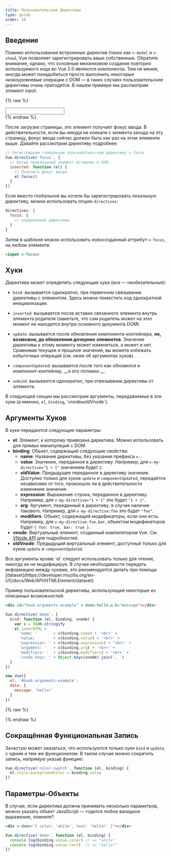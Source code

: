 ```yaml
---
title: Пользовательские Директивы
type: guide
order: 16
---
```


## Введение

Помимо использования встроенных директив (таких как `v-model` и `v-show`), Vue позволяет зарегистрировать ваши собственные. Обратите внимание, однако, что основным механизмом создания повторно используемого кода во Vue 2.0 являются компоненты. Тем не менее, иногда может понадобиться просто выполнить некоторые низкоуровневые операции с DOM — в таких случаях пользовательские директивы очень пригодятся. В нашем примере мы рассмотрим элемент input:

{% raw %}
<div id="simplest-directive-example" class="demo">
  <input v-focus>
</div>
<script>
Vue.directive('focus', {
  inserted: function (el) {
    el.focus()
  }
})
new Vue({
  el: '#simplest-directive-example'
})
</script>
{% endraw %}

После загрузке страницы, это элемент получает фокус ввода. В действительности, если вы никуда не кликали с момента захода на эту страницу, фокус ввода сейчас должен быть как раз на этом элементе выше. Давайте рассмотрим директиву подробнее:

``` js
// Регистрируем глобальную пользовательскую директиву v-focus
Vue.directive('focus', {
  // Когда привязанный элемент вставлен в DOM...
  inserted: function (el) {
    // Получить фокус ввода
    el.focus()
  }
})
```

Если вместо глобальной вы хотели бы зарегистрировать локальную директиву, можно использовать опцию `directives`:

``` js
directives: {
  focus: {
    // определение директивы
  }
}
```

Затем в шаблоне можно использовать новосозданный аттрибут `v-focus`, на любом элементе:

``` html
<input v-focus>
```

## Хуки

Директива может определять следующие хуки (все — необязательные):

- `bind`: вызывается однократно, при первичном связывании директивы с элементом. Здесь можно поместить код однократной инициализации.

- `inserted`: вызывается после вставки связанного элемента внутрь элемента родителя (заметьте, что сам родитель может на этот момент не находится внутри основного документа DOM)

- `update`: вызывается после обновления компонента-контейнера, __но, возможно, до обновления дочерних элементов__. Значение директивы к этому моменту может измениться, а может и нет. Сравнивая текущее и прошлое значения, вы можете избежать избыточных операций (см. ниже об аргументах хуков).

- `componentUpdated`: вызывается после того как обновился и компонент-контейнер, __и его потомки __.

- `unbind`: вызывается однократно, при отвязывании директивы от элемента.

В следующей секции мы рассмотрим аргументы, передаваемые в эти хуки (а именно, `el`, `binding`, 'vnode` и `oldVnode`).

## Аргументы Хуков

В хуки передаются следующие параметры:

- **el**: Элемент, к которому привязана директива. Можно использовать для прямых манипуляций с DOM.
- **binding**: Объект, содержащий следующие свойства:
  - **name**: Название директивы, без указания префикса `v-`.
  - **value**: Значение, переданное в директиву. Например, для `v-my-directive="1 + 1"` значением будет `2`.
  - **oldValue**: Предыдущее переданное в директиву значение. Доступно только для хуков `update` и `componentUpdated`, передаётся независимо от того, произошло ли в действительности изменение значения.
  - **expression**: Выражение-строка, переданное в директиву. Например, для `v-my-directive="1 + 1"` это будет `"1 + 1"`.
  - **arg**: Аргумент, переданный в директиву, в случае наличия такового. Например, для `v-my-directive:foo` это будет `"foo"`.
  - **modifiers**: Объект, содержащий модификаторы, если они есть. Например, для `v-my-directive.foo.bar`, объектом модификаторов будет `{ foo: true, bar: true }`.
- **vnode**: Виртуальный элемент, созданный компилятором Vue. См. [VNode API](/api/#VNode-Interface) для подробностей.
- **oldVnode**: Предыдущий виртуальный элемент, доступный только для хуков `update` и `componentUpdated`.

<p class="tip">Все аргументы кроме `el` следует использовать только для чтения, никогда их не модифицируя. В случае необходимости передать информацию между хуками, это рекомендуется делать при помощи [dataset](https://developer.mozilla.org/en-US/docs/Web/API/HTMLElement/dataset).</p>

Пример пользовательской директивы, использующей некоторые из описанных возможностей:

``` html
<div id="hook-arguments-example" v-demo:hello.a.b="message"></div>
```

``` js
Vue.directive('demo', {
  bind: function (el, binding, vnode) {
    var s = JSON.stringify
    el.innerHTML =
      'name: '       + s(binding.name) + '<br>' +
      'value: '      + s(binding.value) + '<br>' +
      'expression: ' + s(binding.expression) + '<br>' +
      'argument: '   + s(binding.arg) + '<br>' +
      'modifiers: '  + s(binding.modifiers) + '<br>' +
      'vnode keys: ' + Object.keys(vnode).join(', ')
  }
})

new Vue({
  el: '#hook-arguments-example',
  data: {
    message: 'hello!'
  }
})
```

{% raw %}
<div id="hook-arguments-example" v-demo:hello.a.b="message" class="demo"></div>
<script>
Vue.directive('demo', {
  bind: function (el, binding, vnode) {
    var s = JSON.stringify
    el.innerHTML =
      'name: '       + s(binding.name) + '<br>' +
      'value: '      + s(binding.value) + '<br>' +
      'expression: ' + s(binding.expression) + '<br>' +
      'argument: '   + s(binding.arg) + '<br>' +
      'modifiers: '  + s(binding.modifiers) + '<br>' +
      'vnode keys: ' + Object.keys(vnode).join(', ')
  }
})
new Vue({
  el: '#hook-arguments-example',
  data: {
    message: 'hello!'
  }
})
</script>
{% endraw %}

## Сокращённая Функциональная Запись

Зачастую может оказаться, что используются только хуки `bind` и `update`, с одним и тем же функционалом. В таком случае можно сократить запись, напрямую указав функцию:

``` js
Vue.directive('color-swatch', function (el, binding) {
  el.style.backgroundColor = binding.value
})
```

## Параметры-Объекты

В случае, если директива должна принимать несколько параметров, можно указать объект JavaScript — годится любое валидное выражение, помните?

``` html
<div v-demo="{ color: 'white', text: 'hello!' }"></div>
```

``` js
Vue.directive('demo', function (el, binding) {
  console.log(binding.value.color) // => "white"
  console.log(binding.value.text)  // => "hello!"
})
```
